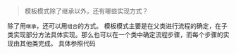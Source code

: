 > 模板模式除了继承以外，还有哪些实现方式？

除了用`继承`，还可以用`组合`的方式。
模板模式主要是在父类进行流程的确定，在子类实现部分方法具体实现。那么也可以在一个类中确定流程步骤，而每个步骤的实现由其他类完成。
具体参照代码